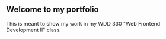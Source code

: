 ## Welcome to my portfolio

This is meant to show my work in my WDD 330 "Web Frontend Development II" class.


